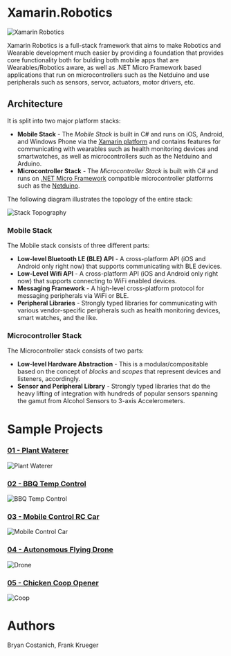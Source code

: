 # Xamarin.Robotics

![Xamarin Robotics](https://github.com/xamarin/Xamarin.Robotics/raw/master/Support%20Files/Images/Xamarin.Robotics%20Overview_Thumb.png)

Xamarin Robotics is a full-stack framework that aims to make Robotics and Wearable development much easier by providing a foundation that provides core functionality both for bulding both mobile apps that are Wearables/Robotics aware, as well as .NET Micro Framework based applications that run on microcontrollers such as the Netduino and use peripherals such as sensors, servor, actuators, motor drivers, etc.

## Architecture
 
It is split into two major platform stacks:

 * **Mobile Stack** - The _Mobile Stack_ is built in C# and runs on iOS, Android, and Windows Phone via the [Xamarin platform](http://xamarin.com) and contains features for communicating with wearables such as health monitoring devices and smartwatches, as well as microcontrollers such as the Netduino and Arduino.
 * **Microcontroller Stack** - The _Microcontroller Stack_ is built with C# and runs on [.NET Micro Framework](http://www.netmf.com/) compatible microcontroller platforms such as the [Netduino](http://netduino.com/).
 
The following diagram illustrates the topology of the entire stack:

![Stack Topography](https://github.com/xamarin/Xamarin.Robotics/raw/master/Support%20Files/Images/Xamarin.Robotics%20Stack%20Topography_Thumb.png)

### Mobile Stack

The Mobile stack consists of three different parts:

 * **Low-level Bluetooth LE (BLE) API** - A cross-platform API (iOS and Android only right now) that supports communicating with BLE devices.
 * **Low-Level Wifi API** - A cross-platform API (iOS and Android only right now) that supports connecting to WiFi enabled devices.
 * **Messaging Framework** - A high-level cross-platform protocol for messaging peripherals via WiFi or BLE.
 * **Peripheral Libraries** - Strongly typed libraries for communicating with various vendor-specific peripherals such as health monitoring devices, smart watches, and the like.

### Microcontroller Stack

The Microcontroller stack consists of two parts:

 * **Low-level Hardware Abstraction** - This is a modular/compositable based on the concept of _blocks_ and _scopes_ that represent devices and listeners, accordingly.
 * **Sensor and Peripheral Library** - Strongly typed libraries that do the heavy lifting of integration with hundreds of popular sensors spanning the gamut from Alcohol Sensors to 3-axis Accelerometers.

# Sample Projects

### [01 - Plant Waterer](https://github.com/xamarin/Xamarin.Robotics/tree/master/Projects/01%20-%20Plant%20Waterer)
![Plant Waterer](https://github.com/xamarin/Xamarin.Robotics/raw/master/Projects/01%20-%20Plant%20Waterer/Images/Illustration_Thumb.png)

### [02 - BBQ Temp Control](https://github.com/xamarin/Xamarin.Robotics/tree/master/Projects/02%20-%20BBQ%20Temp%20Control)
![BBQ Temp Control](https://github.com/xamarin/Xamarin.Robotics/raw/master/Projects/02%20-%20BBQ%20Temp%20Control/Images/Illustration_thumb.png)

### [03 - Mobile Control RC Car](https://github.com/xamarin/Xamarin.Robotics/tree/master/Projects/03%20-%20Mobile%20Control%20Car)
![Mobile Control Car](https://github.com/xamarin/Xamarin.Robotics/raw/master/Projects/03%20-%20Mobile%20Control%20Car/Images/Illustration_thumb.png)

### [04 - Autonomous Flying Drone](https://github.com/xamarin/Xamarin.Robotics/tree/master/Projects/04%20-%20Semi%20Autonomous%20Drone)
![Drone](https://github.com/xamarin/Xamarin.Robotics/raw/master/Projects/04%20-%20Semi%20Autonomous%20Drone/Images/Illustration_thumb.png)

### [05 - Chicken Coop Opener](https://github.com/xamarin/Xamarin.Robotics/tree/master/Projects/05%20-%20Chicken%20Coop%20Opener)
![Coop](https://github.com/xamarin/Xamarin.Robotics/raw/master/Projects/05%20-%20Chicken%20Coop%20Opener/Images/Illustration_thumb.png)

# Authors
Bryan Costanich, Frank Krueger